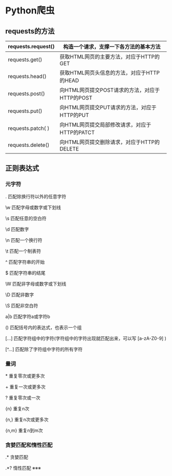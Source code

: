 # Python爬虫



## requests的方法   

| requests.request() | 构造一个请求，支撑一下各方法的基本方法         |
| ------------------ | ---------------------------------------------- |
| requests.get()     | 获取HTML网页的主要方法，对应于HTTP的GET        |
| requests.head()    | 获取HTML网页头信息的方法，对应于HTTP的HEAD     |
| requests.post()    | 向HTML网页提交POST请求的方法，对应于HTTP的POST |
| requests.put()     | 向HTML网页提交PUT请求的方法，对应于HTTP的PUT   |
| requests.patch( )  | 向HTML网页提交局部修改请求，对应于HTTP的PATCT  |
| requests.delete()  | 向HTML网页提交删除请求，对应于HTTP的DELETE     |

 



## 正则表达式



### 元字符 

.		匹配除换⾏符以外的任意字符

\w 	匹配字⺟或数字或下划线

\s 	 匹配任意的空⽩符

\d 	 匹配数字

\n 	 匹配⼀个换⾏符

\t 	  匹配⼀个制表符



^ 	  匹配字符串的开始

$ 	  匹配字符串的结尾



\W    匹配⾮字⺟或数字或下划线

\D 	匹配⾮数字

\S 	匹配⾮空⽩符

a|b    匹配字符a或字符b

() 	 匹配括号内的表达式，也表示⼀个组

[...]    匹配字符组中的字符(字符组中的字符出现就匹配出来，可以写  [a-zA-Z0-9]  ) 

\[^\.\.\.]   匹配除了字符组中字符的所有字符



### 量词

\*	     重复零次或更多次

\+		 重复⼀次或更多次

? 	    重复零次或⼀次

{n}	   重复n次

{n,} 	 重复n次或更多次

{n,m}   重复n到m次



### 贪婪匹配和惰性匹配

.*       贪婪匹配

.*? 	惰性匹配 ※※※



